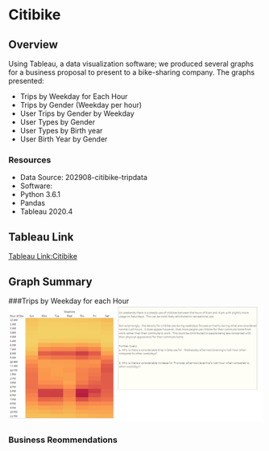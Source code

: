 # Citibike
## Overview
Using Tableau, a data visualization software;  we produced several graphs for a  business proposal to present to a bike-sharing company.  The graphs presented:
- Trips by Weekday for Each Hour
- Trips by Gender (Weekday per hour)
- User Trips by Gender by Weekday
- User Types by Gender
- User Types by Birth year
- User Birth Year by Gender
### Resources
- Data Source: 202908-citibike-tripdata
- Software:
 - Python 3.6.1
 - Pandas
 - Tableau 2020.4

## Tableau Link
[Tableau Link:Citibike](https://public.tableau.com/profile/stephen.anayas.hilliard#!/vizhome/Citibike_16094403993850/CitibikeDataVisualization?publish=yes)

## Graph Summary

###Trips by Weekday for each Hour
![Trips by Weekday for each Hour](https://github.com/stephenanayashilliard/Bikesharing/blob/main/Resources/Trips_by_Weekday_for_each_Hour.png)
    
### Business Reommendations

